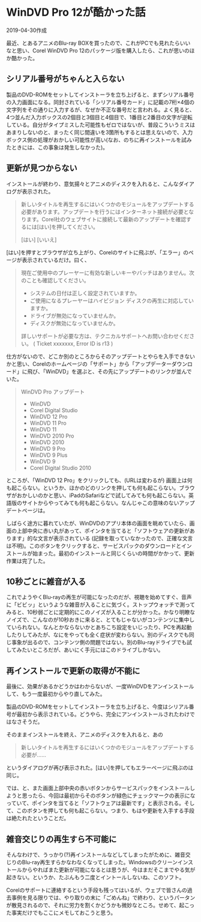# WinDVD Pro 12が酷かった話

2019-04-30作成

最近、とあるアニメのBlu-ray BOXを買ったので、これがPCでも見れたらいいなと思い、Corel WinDVD Pro 12のパッケージ版を購入したら、これが思いのほか酷かった。

## シリアル番号がちゃんと入らない

製品のDVD-ROMをセットしてインストーラを立ち上げると、まずシリアル番号の入力画面になる。同封されている「シリアル番号カード」に記載の7桁×4個の文字列をその通りに入力するが、なぜか不正な番号だと言われる。よく見ると、4つ並んだ入力ボックスの2個目と3個目と4個目で、1番目と2番目の文字が逆転している。自分がタイプミスした可能性もゼロではないが、普段こういうミスはあまりしないのと、まったく同じ間違いを3箇所もするとは思えないので、入力ボックス側の処理がおかしい可能性が高い(なお、のちに再インストールを試みたときには、この事象は発生しなかった)。

## 更新が見つからない

インストールが終わり、意気揚々とアニメのディスクを入れると、こんなダイアログが表示された。

> 新しいタイトルを再生するにはいくつかのモジュールをアップデートする必要があります。アップデートを行うにはインターネット接続が必要となります。Corel社のウェブサイトに接続して最新のアップデートを確認するには[はい]を押してください。  
>
> [はい] [いいえ]

[はい]を押すとブラウザが立ち上がり、Corelのサイトに飛ぶが、「エラー」のページが表示されているだけ。曰く、

> 現在ご使用中のプレーヤーに有効な新しいキーやパッチはありません。次のことも確認してください。
>
> - システムの日付は正しく設定されていますか。
> - ご使用になるプレーヤーはハイビジョン ディスクの再生に対応していますか。
> - ドライブが無効になっていませんか。
> - ディスクが無効になっていませんか。
>
> 詳しいサポートが必要な方は、テクニカルサポートへお問い合わせください。 ( Ticket xxxxxxx, Error ID is r13 )

仕方がないので、どこか別のところからそのアップデートとやらを入手できないかと思い、Corelのホームページの「サポート」から「アップデーターダウンロード」に飛び、「WinDVD」を選ぶと、その先にアップデートのリンクが並んでいた。

> WinDVD Pro アップデート
>
> - WinDVD
> - Corel Digital Studio
> - WinDVD 12 Pro
> - WinDVD 11 Pro
> - WinDVD 11
> - WinDVD 2010 Pro
> - WinDVD 2010
> - WinDVD 9 Pro
> - WinDVD 9 Plus
> - WinDVD 9
> - Corel Digital Studio 2010

ところが、「WinDVD 12 Pro」をクリックしても、(URLは変わるが) 画面上は何も起こらない。というか、ほかのどのリンクを押しても何も起こらない。ブラウザがおかしいのかと思い、iPadのSafariなどで試してみても何も起こらない。英語版のサイトからやってみても何も起こらない。なんじゃこの意味のないアップデートページは。

しばらく途方に暮れていたが、WinDVDのアプリ本体の画面を眺めていたら、画面の上部中央に赤い丸があって、ポインタを当てると「ソフトウェアの更新があります」的な文言が表示されている (記録を取っていなかったので、正確な文言は不明)。このボタンをクリックすると、サービスパックのダウンロードとインストールが始まった。最初のインストールと同じくらいの時間がかかって、更新作業は完了した。

## 10秒ごとに雑音が入る

これでようやくBlu-rayの再生が可能になったのだが、視聴を始めてすぐ、音声に「ビビッ」というような雑音が入ることに気づく。ストップウォッチで測ってみると、10秒弱ごとに定期的にこのノイズが入ることが分かった。かなり明瞭なノイズで、こんなのが10秒おきに来ると、とてもじゃないがコンテンツに集中していられない。なんとかならないかとあちこち設定をいじったり、PCを再起動したりしてみたが、なにをやっても全く症状が変わらない。別のディスクでも同じ事象が出るので、コンテンツ側の問題ではない。別のBlu-rayドライブでも試してみたいところだが、あいにく手元にはこのドライブしかない。

## 再インストールで更新の取得が不能に

最後に、効果があるかどうかはわからないが、一度WinDVDをアンインストールして、もう一度最初からやり直してみた。

製品のDVD-ROMをセットしてインストーラを立ち上げると、今度はシリアル番号が最初から表示されている。どうやら、完全にアンインストールされたわけではなさそうだ。

そのままインストールを終え、アニメのディスクを入れると、あの

> 新しいタイトルを再生するにはいくつかのモジュールをアップデートする必要が……

というダイアログが再び表示された。[はい]を押してもエラーページに飛ぶのは同じ。

では、と、また画面上部中央の赤いボタンからサービスパックをインストールしようと思ったら、今回は最初からそのボタンが緑色にチェックマークの表示になっていて、ポインタを当てると「ソフトウェアは最新です」と表示される。そして、このボタンを押しても何も起こらない。つまり、もはや更新を入手する手段は絶たれたということだ。

## 雑音交じりの再生すら不可能に

そんなわけで、うっかり(?)再インストールなどしてしまったがために、雑音交じりのBlu-ray再生すらかなわなくなってしまった。Windowsのクリーンインストールからやればまた更新が可能になるとは思うが、今はまだそこまでやる気が起きない。というか、たぶんもう二度とイントールしないね、このソフト。

Corelのサポートに連絡するという手段も残ってはいるが、ウェブで皆さんの過去事例を見る限りでは、やり取りの末に「ごめんね」で終わり、というパータンが散見されるので、それに労力を割くかどうかも微妙なところ。せめて、起こった事実だけでもここにメモしておこうと思う。
